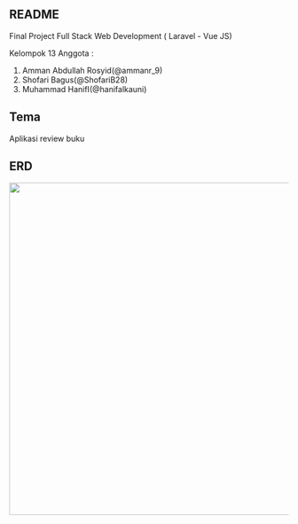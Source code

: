 ## README

Final Project Full Stack Web Development ( Laravel - Vue JS)

Kelompok 13
Anggota :
<ol>
<li>Amman Abdullah Rosyid(@ammanr_9)</li>
<li>Shofari Bagus(@ShofariB28)</li>
<li>Muhammad HanifI(@hanifalkauni)</li>
</ol>

## Tema
Aplikasi review buku

## ERD
<p align="center"><a href="https://laravel.com" target="_blank"><img src="https://gitlab.com/Amman243/project-collab-1/-/blob/master/erd.png" width="600"></a></p>

